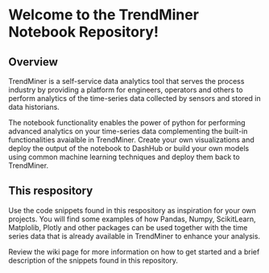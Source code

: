 # Welcome to the TrendMiner Notebook Repository!

## Overview
TrendMiner is a self-service data analytics tool that serves the process industry by providing a platform for engineers, operators and others to perform analytics of the time-series data collected by sensors and stored in data historians.

The notebook functionality enables the power of python for performing advanced analytics on your time-series data complementing the built-in functionalities avaialble in TrendMiner. Create your own visualizations and deploy the output of the notebook to DashHub or build your own models using common machine learning techniques and deploy them back to TrendMiner.

## This respository
Use the code snippets found in this respository as inspiration for your own projects. You will find some examples
of how Pandas, Numpy, ScikitLearn, Matplolib, Plotly and other packages can be used together with the time series data that
is already available in TrendMiner to enhance your analysis.

Review the wiki page for more information on how to get started and a brief description of the snippets found in this repository.

